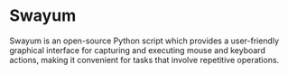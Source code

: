 # Swayum
Swayum is an open-source Python script which provides a user-friendly graphical interface for capturing and executing mouse and keyboard actions, making it convenient for tasks that involve repetitive operations.
